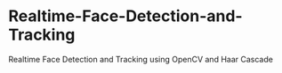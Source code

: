 # Realtime-Face-Detection-and-Tracking
Realtime Face Detection and Tracking using OpenCV and Haar Cascade
